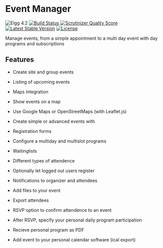 Event Manager
=============

![Elgg 4.2](https://img.shields.io/badge/Elgg-4.2-green.svg)
[![Build Status](https://scrutinizer-ci.com/g/ColdTrick/event_manager/badges/build.png?b=master)](https://scrutinizer-ci.com/g/ColdTrick/event_manager/build-status/master)
[![Scrutinizer Quality Score](https://scrutinizer-ci.com/g/ColdTrick/event_manager/badges/quality-score.png?s=f4892ec66d3ce7309818f7a57824728d7ffb98bd)](https://scrutinizer-ci.com/g/ColdTrick/event_manager/)
[![Latest Stable Version](https://poser.pugx.org/coldtrick/event_manager/v/stable.svg)](https://packagist.org/packages/coldtrick/event_manager)
[![License](https://poser.pugx.org/coldtrick/event_manager/license.svg)](https://packagist.org/packages/coldtrick/event_manager)

Manage events, from a simple appointment to a multi day event with day programs and subscriptions

Features
-----------

- Create site and group events
- Listing of upcoming events
- Maps integration
 - Show events on a map
 - Use Google Maps or OpenStreetMaps (with Leaflet.js)

- Create simple or advanced events with
 - Registration forms
 - Configure a multiday and multislot programs
 - Waitinglists
 - Different types of attendence
 - Optionally let logged out users register
 - Notifications to organizer and attendees
 - Add files to your event
 - Export attendees
 
- RSVP option to confirm attendence to an event
- After RSVP, specify your personal daily program participation
- Recieve personal program as PDF
- Add event to your personal calendar software (ical export)